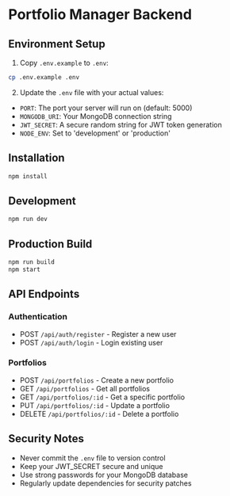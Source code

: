 # Portfolio Manager Backend

## Environment Setup

1. Copy `.env.example` to `.env`:
```bash
cp .env.example .env
```

2. Update the `.env` file with your actual values:
- `PORT`: The port your server will run on (default: 5000)
- `MONGODB_URI`: Your MongoDB connection string
- `JWT_SECRET`: A secure random string for JWT token generation
- `NODE_ENV`: Set to 'development' or 'production'

## Installation

```bash
npm install
```

## Development

```bash
npm run dev
```

## Production Build

```bash
npm run build
npm start
```

## API Endpoints

### Authentication
- POST `/api/auth/register` - Register a new user
- POST `/api/auth/login` - Login existing user

### Portfolios
- POST `/api/portfolios` - Create a new portfolio
- GET `/api/portfolios` - Get all portfolios
- GET `/api/portfolios/:id` - Get a specific portfolio
- PUT `/api/portfolios/:id` - Update a portfolio
- DELETE `/api/portfolios/:id` - Delete a portfolio

## Security Notes

- Never commit the `.env` file to version control
- Keep your JWT_SECRET secure and unique
- Use strong passwords for your MongoDB database
- Regularly update dependencies for security patches 